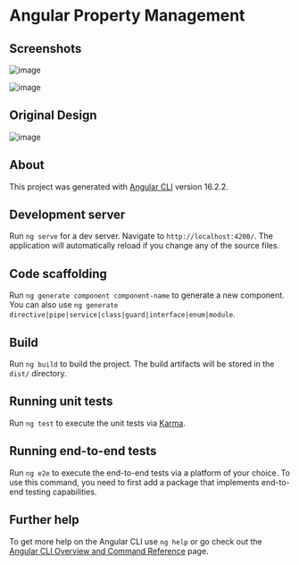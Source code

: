 # Angular Property Management

## Screenshots 

![image](https://github.com/artikandri/angular-property-management/assets/12537724/6ed187d8-a757-42f8-b528-0165a42c69ad)

![image](https://github.com/artikandri/angular-property-management/assets/12537724/76254e6f-67e3-45ab-b38f-72dd7d6e3a81)


## Original Design 

![image](https://github.com/artikandri/angular-property-management/assets/12537724/a2b98e0c-7d70-4d99-9ce9-82cd875b21ce)

## About

This project was generated with [Angular CLI](https://github.com/angular/angular-cli) version 16.2.2.

## Development server

Run `ng serve` for a dev server. Navigate to `http://localhost:4200/`. The application will automatically reload if you change any of the source files.

## Code scaffolding

Run `ng generate component component-name` to generate a new component. You can also use `ng generate directive|pipe|service|class|guard|interface|enum|module`.

## Build

Run `ng build` to build the project. The build artifacts will be stored in the `dist/` directory.

## Running unit tests

Run `ng test` to execute the unit tests via [Karma](https://karma-runner.github.io).

## Running end-to-end tests

Run `ng e2e` to execute the end-to-end tests via a platform of your choice. To use this command, you need to first add a package that implements end-to-end testing capabilities.

## Further help

To get more help on the Angular CLI use `ng help` or go check out the [Angular CLI Overview and Command Reference](https://angular.io/cli) page.
